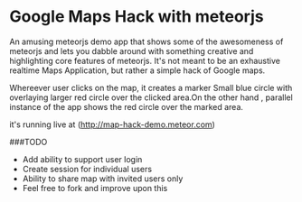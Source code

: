 Google Maps Hack with meteorjs 
==============================

An amusing meteorjs demo app that shows some of the awesomeness of meteorjs and lets you dabble around with 
something creative and highlighting core features of meteorjs.
It's not meant to be an exhaustive realtime Maps Application, but rather a simple hack of Google maps.

Whereever user clicks on the map, it creates a marker Small blue circle with overlaying larger red circle over the clicked area.On the other hand , parallel instance of the app shows the red circle over the marked area.

it's running live at (http://map-hack-demo.meteor.com)

###TODO 

* Add ability to support user login 
* Create session for individual users 
* Ability to share map with invited users only
* Feel free to fork and improve upon this
